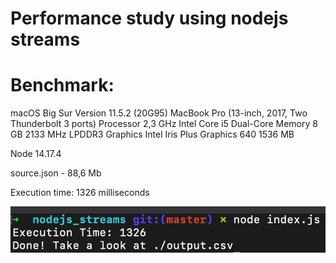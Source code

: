 # Performance study using nodejs streams

# Benchmark:

macOS Big Sur
Version 11.5.2 (20G95)
MacBook Pro (13-inch, 2017, Two Thunderbolt 3 ports)
Processor 2,3 GHz Intel Core i5 Dual-Core
Memory 8 GB 2133 MHz LPDDR3
Graphics Intel Iris Plus Graphics 640 1536 MB

Node 14.17.4

source.json - 88,6 Mb

Execution time: 1326 milliseconds

<img src="./execution_time.png">
